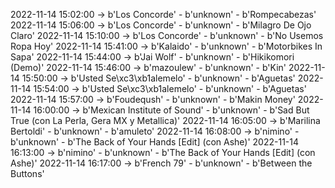 2022-11-14 15:02:00 -> b'Los Concorde' - b'unknown' - b'Rompecabezas'
2022-11-14 15:06:00 -> b'Los Concorde' - b'unknown' - b'Milagro De Ojo Claro'
2022-11-14 15:10:00 -> b'Los Concorde' - b'unknown' - b'No Usemos Ropa Hoy'
2022-11-14 15:41:00 -> b'Kalaido' - b'unknown' - b'Motorbikes In Sapa'
2022-11-14 15:44:00 -> b'Jai Wolf' - b'unknown' - b'Hikikomori (Demo)'
2022-11-14 15:46:00 -> b'mazoulew' - b'unknown' - b'Kin'
2022-11-14 15:50:00 -> b'Usted Se\xc3\xb1alemelo' - b'unknown' - b'Aguetas'
2022-11-14 15:54:00 -> b'Usted Se\xc3\xb1alemelo' - b'unknown' - b'Aguetas'
2022-11-14 15:57:00 -> b'Foudeqush' - b'unknown' - b'Makin Money'
2022-11-14 16:00:00 -> b'Mexican Institute of Sound' - b'unknown' - b'Sad But True (con La Perla, Gera MX y Metallica)'
2022-11-14 16:05:00 -> b'Marilina Bertoldi' - b'unknown' - b'amuleto'
2022-11-14 16:08:00 -> b'nimino' - b'unknown' - b'The Back of Your Hands [Edit] (con Ashe)'
2022-11-14 16:13:00 -> b'nimino' - b'unknown' - b'The Back of Your Hands [Edit] (con Ashe)'
2022-11-14 16:17:00 -> b'French 79' - b'unknown' - b'Between the Buttons'
